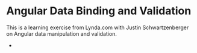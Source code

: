 # Angular Data Binding and Validation


This is a learning exercise from Lynda.com with Justin Schwartzenberger on Angular data manipulation and validation.

*
